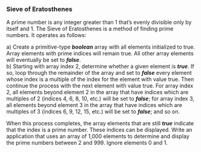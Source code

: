 ### Sieve of Eratosthenes

A prime number is any integer greater than 1 that’s evenly divisible only by itself and 1. The Sieve of Eratosthenes is a method of finding prime numbers. It operates as
follows:

a) Create a primitive-type **_boolean_** array with all elements initialized to true. Array elements
with prime indices will remain true. All other array elements will eventually be
set to **_false_**.\
b) Starting with array index 2, determine whether a given element is **_true_**. If so, loop
through the remainder of the array and set to **_false_** every element whose index is a multiple
of the index for the element with value true. Then continue the process with the
next element with value true. For array index 2, all elements beyond element 2 in the
array that have indices which are multiples of 2 (indices 4, 6, 8, 10, etc.) will be set to
**_false_**; for array index 3, all elements beyond element 3 in the array that have indices
which are multiples of 3 (indices 6, 9, 12, 15, etc.) will be set to **_false_**; and so on.

When this process completes, the array elements that are still **_true_** indicate that the index is a
prime number. These indices can be displayed. Write an application that uses an array of 1,000 elements
to determine and display the prime numbers between 2 and 999. Ignore elements 0 and 1.